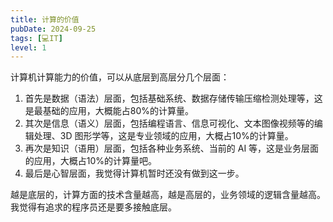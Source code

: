 ```yaml
---
title: 计算的价值
pubDate: 2024-09-25
tags: [💻IT]
level: 1
---
```


计算机计算能力的价值，可以从底层到高层分几个层面：

1. 首先是数据（语法）层面，包括基础系统、数据存储传输压缩检测处理等，这是最基础的应用，大概能占80%的计算量。
2. 其次是信息（语义）层面，包括编程语言、信息可视化、文本图像视频等的编辑处理、3D 图形学等，这是专业领域的应用，大概占10%的计算量。
3. 再次是知识（语用）层面，包括各种业务系统、当前的 AI 等，这是业务层面的应用，大概占10%的计算量吧。
4. 最后是心智层面，我觉得计算机暂时还没有做到这一步。

越是底层的，计算方面的技术含量越高，越是高层的，业务领域的逻辑含量越高。我觉得有追求的程序员还是要多接触底层。
